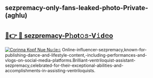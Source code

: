 ## sezpremacy-only-fans​-leaked-photo​-Private-(aghlu)


# <h2><a href="https://mediaupload.pro?title=sezpremacy&ref=git">🔗👉 🔴 sezpremacy-P𝚑ot𝚘𝚜-V𝚒d𝚎o</a></h2>

[![Corinna Kopf Nue Nu𝚍e𝚜](https://i.imgur.com/0qMVB7G.gif)](https://mediaupload.pro?title=sezpremacy&ref=git)
Online-influencer-sezpremacy,known-for-publishing-dance-and-lifestyle-content,-including-performances-and-vlogs-on-social-media-platforms.Brilliant-ventriloquist-assistant-sezpremacy,celebrated-for-their-exceptional-abilities-and-accomplishments-in-assisting-ventriloquists.  
